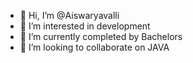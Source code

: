 - 👋 Hi, I’m @Aiswaryavalli
- 👀 I’m interested in development
- 🌱 I’m currently completed by Bachelors
- 💞️ I’m looking to collaborate on JAVA
